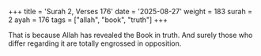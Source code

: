 +++
title = 'Surah 2, Verses 176'
date = '2025-08-27'
weight = 183
surah = 2
ayah = 176
tags = ["allah", "book", "truth"]
+++

That is because Allah has revealed the Book in truth. And surely those who differ regarding it are totally engrossed in opposition.